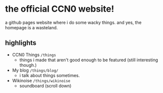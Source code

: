 # the official CCN0 website!

a github pages website where i do some wacky things. and yes, the homepage is a wasteland.

## highlights

- CCN0 Things `/things`
   - things i made that aren't good enough to be featured (still interesting though.)
- My blog `/things/blog/`
   - i talk about things sometimes.
- Wikinoise `/things/wikinoise`
   - soundboard (scroll down)
